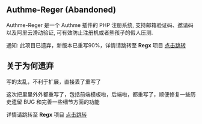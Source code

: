## Authme-Reger (Abandoned)

Authme-Reger 是一个 Authme 插件的 PHP 注册系统, 支持邮箱验证码、邀请码以及阿里云滑动验证, 可有效防止注册机或者熊孩子的假人压测.

通知: 此项目已遗弃，新版本已重写90%，详情请跳转至 __Regx__ 项目 [点击跳转](https://github.com/sc0utz/regx)

## 关于为何遗弃

写的太乱，不利于扩展，直接丢了重写了

这次把里里外外都重写了，包括前端模板啦，后端啦，都重写了，顺便修复一些历史遗留 BUG 和完善一些细节方面的功能

详情请跳转至 __Regx__ 项目 [点击跳转](https://github.com/sc0utz/regx)
